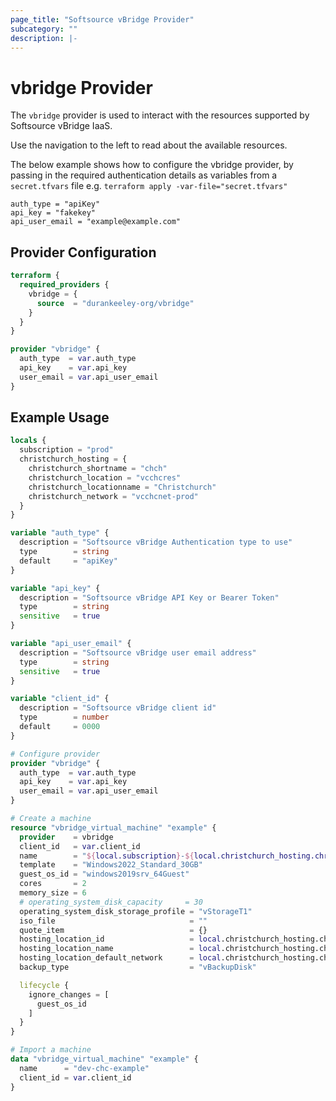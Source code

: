 ```yaml
---
page_title: "Softsource vBridge Provider"
subcategory: ""
description: |-
---
```



# vbridge Provider

The `vbridge` provider is used to interact with the resources supported by Softsource vBridge IaaS.

Use the navigation to the left to read about the available resources.

The below example shows how to configure the vbridge provider, by passing in the required authentication details as variables from a `secret.tfvars` file e.g. `terraform apply -var-file="secret.tfvars"`

```
auth_type = "apiKey"
api_key = "fakekey"
api_user_email = "example@example.com"
```

## Provider Configuration

```terraform
terraform {
  required_providers {
    vbridge = {
      source  = "durankeeley-org/vbridge"
    }
  }
}

provider "vbridge" {
  auth_type  = var.auth_type
  api_key    = var.api_key
  user_email = var.api_user_email
}
```


## Example Usage

```terraform
locals {
  subscription = "prod"
  christchurch_hosting = {
    christchurch_shortname = "chch"
    christchurch_location = "vcchcres"
    christchurch_locationname = "Christchurch"
    christchurch_network = "vcchcnet-prod"
  }
}

variable "auth_type" {
  description = "Softsource vBridge Authentication type to use"
  type        = string
  default     = "apiKey"
}

variable "api_key" {
  description = "Softsource vBridge API Key or Bearer Token"
  type        = string
  sensitive   = true
}

variable "api_user_email" {
  description = "Softsource vBridge user email address"
  type        = string
  sensitive   = true
}

variable "client_id" {
  description = "Softsource vBridge client id"
  type        = number
  default     = 0000
}

# Configure provider
provider "vbridge" {
  auth_type  = var.auth_type
  api_key    = var.api_key
  user_email = var.api_user_email
}

# Create a machine
resource "vbridge_virtual_machine" "example" {
  provider    = vbridge
  client_id   = var.client_id
  name        = "${local.subscription}-${local.christchurch_hosting.christchurch_shortname}"
  template    = "Windows2022_Standard_30GB"
  guest_os_id = "windows2019srv_64Guest"
  cores       = 2
  memory_size = 6
  # operating_system_disk_capacity     = 30 
  operating_system_disk_storage_profile = "vStorageT1"
  iso_file                              = ""
  quote_item                            = {}
  hosting_location_id                   = local.christchurch_hosting.christchurch_location
  hosting_location_name                 = local.christchurch_hosting.christchurch_locationname
  hosting_location_default_network      = local.christchurch_hosting.christchurch_network
  backup_type                           = "vBackupDisk"

  lifecycle {
    ignore_changes = [
      guest_os_id
    ]
  }
}

# Import a machine
data "vbridge_virtual_machine" "example" {
  name      = "dev-chc-example"
  client_id = var.client_id
}
```
